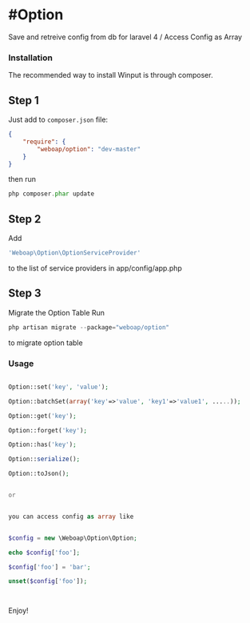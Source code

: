 #Option 
==============

Save and retreive config from db for laravel 4 / Access Config as Array

### Installation


The recommended way to install Winput is through composer.

## Step 1

Just add to  `composer.json` file:

``` json
{
    "require": {
        "weboap/option": "dev-master"
    }
}
```

then run 
``` php
php composer.phar update
```

## Step 2

Add
``` php
'Weboap\Option\OptionServiceProvider'
``` 

to the list of service providers in app/config/app.php

## Step 3 

Migrate the Option Table
Run

``` php
php artisan migrate --package="weboap/option"
``` 

to migrate option table



###  Usage



``` php

Option::set('key', 'value');

Option::batchSet(array('key'=>'value', 'key1'=>'value1', .....));

Option::get('key');

Option::forget('key');

Option::has('key');

Option::serialize();

Option::toJson();


or


you can access config as array like


$config = new \Weboap\Option\Option;

echo $config['foo'];

$config['foo'] = 'bar';

unset($config['foo']);




```


Enjoy!
 




